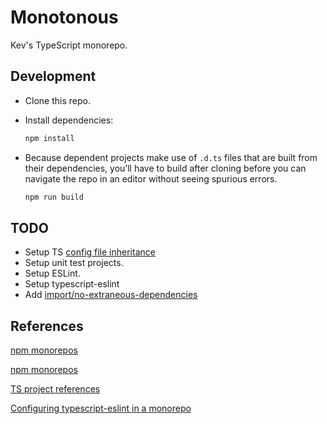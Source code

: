 # Monotonous

Kev's TypeScript monorepo.

## Development

- Clone this repo.

- Install dependencies:

    ```powershell
    npm install
    ```

- Because dependent projects make use of `.d.ts` files that are built from their
  dependencies, you’ll have to build after cloning before you can navigate the
  repo in an editor without seeing spurious errors.

    ```powershell
    npm run build
    ```

## TODO

- Setup TS [config file inheritance](https://www.typescriptlang.org/docs/handbook/project-references.html)
- Setup unit test projects.
- Setup ESLint.
- Setup typescript-eslint
- Add [import/no-extraneous-dependencies](https://www.npmjs.com/package/eslint-plugin-import)

## References

[npm monorepos](<https://earthly.dev/blog/setup-typescript-monorepo/>)

[npm monorepos](https://plainenglish.io/blog/monorepo-setup-with-npm-and-typescript)

[TS project references](https://www.typescriptlang.org/docs/handbook/project-references.html)

[Configuring typescript-eslint in a monorepo](https://typescript-eslint.io/linting/typed-linting/monorepos/)
